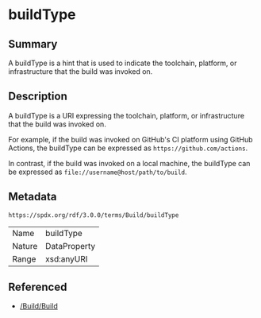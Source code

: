 <!-- Automatically generated by spec-parser v2.3.0 on 2024-07-16T15:00:52.540788+00:00 -->
<!-- SPDX-License-Identifier: Community-Spec-1.0 -->

# buildType

## Summary

A buildType is a hint that is used to indicate the toolchain, platform, or
infrastructure that the build was invoked on.


## Description

A buildType is a URI expressing the toolchain, platform, or infrastructure that
the build was invoked on.

For example, if the build was invoked on GitHub's CI platform using GitHub
Actions, the buildType can be expressed as `https://github.com/actions`.

In contrast, if the build was invoked on a local machine, the buildType can be
expressed as `file://username@host/path/to/build`.


## Metadata

`https://spdx.org/rdf/3.0.0/terms/Build/buildType`


| | |
|---|---|
| Name | buildType |
| Nature | DataProperty |
| Range | xsd:anyURI |




## Referenced

- [/Build/Build](../../Build/Classes/Build.md)

